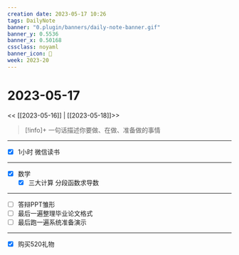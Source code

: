 ```yaml
---
creation date: 2023-05-17 10:26
tags: DailyNote
banner: "0.plugin/banners/daily-note-banner.gif"
banner_y: 0.5536
banner_x: 0.50168
cssclass: noyaml
banner_icon: 💌
week: 2023-20
---
```


# 2023-05-17

<< [[2023-05-16]] | [[2023-05-18]]>>


> [!info]+ 一句话描述你要做、在做、准备做的事情
> 

---

- [x] 1小时 微信读书

---

- [x] 数学
	- [x] 三大计算 分段函数求导数

---

- [ ] 答辩PPT雏形
- [ ] 最后一遍整理毕业论文格式
- [ ] 最后跑一遍系统准备演示

---

- [x] 购买520礼物